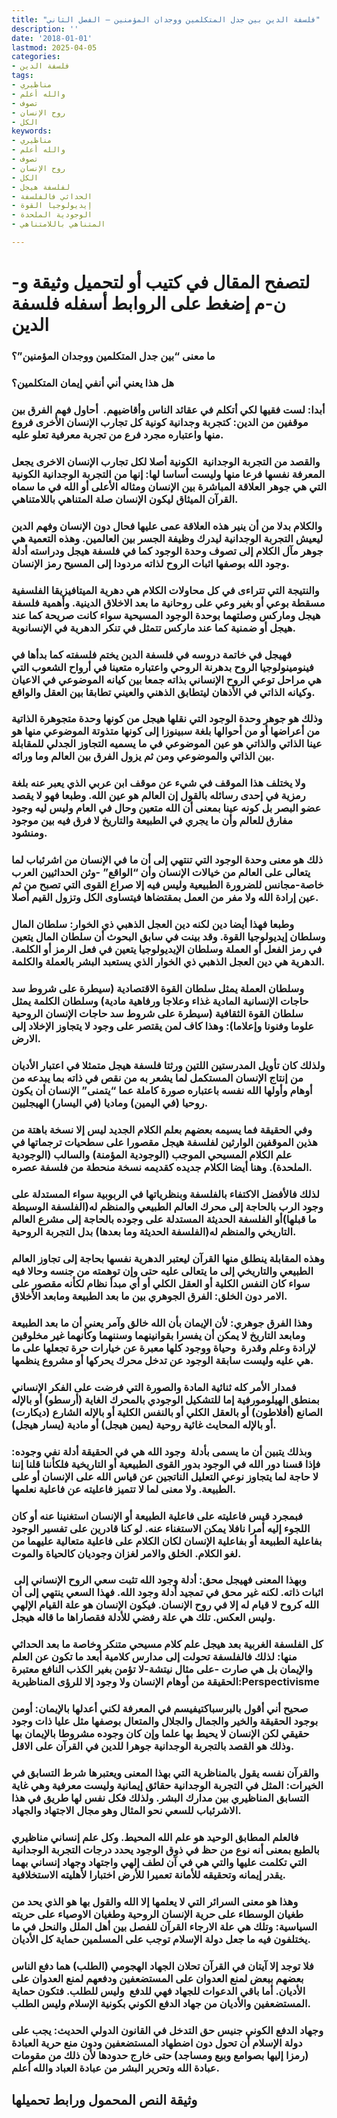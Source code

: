 ```yaml
---
title: "فلسفة الدين بين جدل المتكلمين ووجدان المؤمنين – الفصل الثاني"
description: ''
date: '2018-01-01'
lastmod: 2025-04-05
categories:
- فلسفة الدين
tags:
- مناظيري
- والله أعلم
- تصوف
- روح الإنسان
- الكل
keywords:
- مناظيري
- والله أعلم
- تصوف
- روح الإنسان
- الكل
- لفلسفة هيجل
- الحداثي فالفلسفة
- إيديولوجيا القوة
- الوجودية الملحدة
- المتناهي باللامتناهي

---
```

# **لتصفح المقال في كتيب أو لتحميل وثيقة و-ن-م إضغط على الروابط أسفله** **فلسفة الدين**

### ما معنى “بين جدل المتكلمين ووجدان المؤمنين”؟

### هل هذا يعني أني أنفي إيمان المتكلمين؟

### أبدا: لست فقيها لكي أتكلم في عقائد الناس وأقاضيهم.  أحاول فهم الفرق بين موقفين من الدين: كتجربة وجدانية كونية كل تجارب الإنسان الأخرى فروع منها واعتباره مجرد فرع من تجربة معرفية تعلو عليه.

### والقصد من التجربة الوجدانية  الكونية أصلا لكل تجارب الإنسان الاخرى يجعل المعرفة نفسها فرعا منها وليست أساسا لها: إنها من التجربة الوجدانية الكونية التي هي جوهر العلاقة المباشرة بين الإنسان ومثاله الأعلى أو الله في ما سماه القرآن الميثاق ليكون الإنسان صلة المتناهي باللامتناهي.

### والكلام بدلا من أن ينير هذه العلاقة عمى عليها فحال دون الإنسان وفهم الدين ليعيش التجربة الوجدانية ليدرك وظيفة الجسر بين العالمين. وهذه التعمية هي جوهر مآل الكلام إلى تصوف وحدة الوجود كما في فلسفة هيجل ودراسته أدلة وجود الله بوصفها اثبات الروح لذاته مردودا إلى المسيح رمز الإنسان.

### والنتيجة التي تتراءى في كل محاولات الكلام هي دهرية الميتافيزيقا الفلسفية مسقطة بوعي أو بغير وعي على روحانية ما بعد الاخلاق الدينية. وأهمية فلسفة هيجل وماركس وصلتهما بوحدة الوجود المسيحية سواء كانت صريحة كما عند هيجل أو ضمنية كما عند ماركس تتمثل في تنكر الدهرية في الإنسانوية.

### فهيجل في خاتمة دروسه في فلسفة الدين يختم فلسفته كما بدأها في فينومينولوجيا الروح بدهرنة الروحي واعتباره متعينا في أرواح الشعوب التي هي مراحل توعي الروح الإنساني بذاته جمعا بين كيانه الموضوعي في الاعيان وكيانه الذاتي في الأذهان ليتطابق الذهني والعيني تطابقا بين العقل والواقع.

### وذلك هو جوهر وحدة الوجود التي نقلها هيجل من كونها وحدة متجوهرة الذاتية من أعراضها أو من أحوالها بلغة سبينوزا إلى كونها متذوتة الموضوعي منها هو عينا الذاتي والذاتي هو عين الموضوعي في ما يسميه التجاوز الجدلي للمقابلة بين الذاتي والموضوعي ومن ثم يزول الفرق بين العالم وما ورائه.

### ولا يختلف هذا الموقف في شيء عن موقف ابن عربي الذي يعبر عنه بلغة رمزية في إحدى رسائله بالقول إن العالم هو عين الله. وطبعا فهو لا يقصد عضو البصر بل كونه عينا بمعنى أن الله متعين وحال في العام وليس ليه وجود مفارق للعالم وأن ما يجري في الطبيعة والتاريخ لا فرق فيه بين موجود ومنشود.

### ذلك هو معنى وحدة الوجود التي تنتهي إلى أن ما في الإنسان من اشرئباب لما يتعالى على العالم من خيالات الإنسان وأن “الواقع” -وثن الحداثيين العرب خاصة-مجانس للضرورة الطبيعية وليس فيه إلا صراع القوى التي تصبح من ثم عين إرادة الله ولا مفر من العمل بمقتضاها فيتساوى الكل وتزول القيم أصلا.

### وطبعا فهذا أيضا دين لكنه دين العجل الذهبي ذي الخوار: سلطان المال وسلطان إيديولوجيا القوة. وقد بينت في سابق البحوث أن سلطان المال يتعين في رمز الفعل أو العملة وسلطان الإيديولوجيا يتعين في فعل الرمز أو الكلمة. الدهرية هي دين العجل الذهبي ذي الخوار الذي يستعبد البشر بالعملة والكلمة.

### وسلطان العملة يمثل سلطان القوة الاقتصادية (سيطرة على شروط سد حاجات الإنسانية المادية غذاء وعلاجا ورفاهية مادية) وسلطان الكلمة يمثل سلطان القوة الثقافية (سيطرة على شروط سد حاجات الإنسان الروحية علوما وفنونا وإعلاما): وهذا كاف لمن يقتصر على وجود لا يتجاوز الإخلاد إلى الارض.

### ولذلك كان تأويل المدرستين اللتين ورثتا فلسفة هيجل متمثلا في اعتبار الأديان من إنتاج الإنسان المستكمل لما يشعر به من نقص في ذاته بما يبدعه من أوهام وأولها الله نفسه باعتباره صورة كاملة عما “يتمنى” الإنسان أن يكون روحيا (في اليمين) وماديا (في اليسار) الهيجليين.

### وفي الحقيقة فما يسيمه بعضهم بعلم الكلام الجديد ليس إلا نسخة باهتة من هذين الموقفين الوارثين لفلسفة هيجل مقصورا على سطحيات ترجماتها في علم الكلام المسيحي الموجب (الوجودية المؤمنة) والسالب (الوجودية الملحدة). وهنا أيضا الكلام جديده كقديمه نسخة منحطة من فلسفة عصره.

### لذلك فالأفضل الاكتفاء بالفلسفة وبنظرياتها في الربوبية سواء المستدلة على وجود الرب بالحاجة إلى محرك العالم الطبيعي والمنظم له(الفلسفة الوسيطة ما قبلها)أو الفلسفة الحديثة المستدلة على وجوده بالحاجة إلى مشرع العالم التاريخي والمنظم له(الفلسفة الحديثة وما بعدها) بدل التجربة الروحية.

### وهذه المقابلة ينطلق منها القرآن ليعتبر الدهرية نفسها بحاجة إلى تجاوز العالم الطبيعي والتاريخي إلى ما يتعالى عليه حتى وإن توهمته من جنسه وحالا فيه سواء كان النفس الكلية أو العقل الكلي أو أي مبدأ نظام لكأنه مقصور على الامر دون الخلق: الفرق الجوهري بين ما بعد الطبيعة ومابعد الأخلاق.

### وهذا الفرق جوهري: لأن الإيمان بأن الله خالق وآمر يعني أن ما بعد الطبيعة ومابعد التاريخ لا يمكن أن يفسرا بقوانينهما وسننهما وكأنهما غير مخلوقين لإرادة وعلم وقدرة  وحياة ووجود كلها معبرة عن خيارات حرة تجعلها على ما هي عليه وليست سابقة الوجود عن تدخل محرك يحركها أو مشروع ينظمها.

### فمدار الأمر كله ثنائية المادة والصورة التي فرضت على الفكر الإنساني بمنطق الهيلومورفية إما للتشكيل الوجودي بالمحرك الغاية (أرسطو) أو بالإله الصانع (أفلاطون) أو بالعقل الكلي أو بالنفس الكلية أو بالإله الشارع (ديكارت) أو بالإله المحايث غائية روحية (يمين هيجل) أو مادية (يسار هيجل).

### وبذلك يتبين أن ما يسمى بأدلة  وجود الله هي في الحقيقة أدلة نفي وجوده: فإذا قسنا دور الله في الوجود بدور القوى الطبيعية أو التاريخية فلكأننا قلنا إننا لا حاجة لما يتجاوز نوعي التعليل الناتجين عن قياس الله على الإنسان أو على الطبيعة. ولا معنى لما لا تتميز فاعليته عن فاعلية نعلمها.

### فبمجرد قيس فاعليته على فاعلية الطبيعة أو الإنسان استغنينا عنه أو كان اللجوء إليه أمرا نافلا يمكن الاستغناء عنه. لو كنا قادرين على تفسير الوجود بفاعلية الطبيعة أو بفاعلية الإنسان لكان الكلام على فاعلية متعالية عليهما من لغو الكلام. الخلق والامر لغزان وجوديان كالحياة والموت.

### وبهذا المعنى فهيجل محق: أدلة وجود الله تثبت سعي الروح الإنساني إلى  اثبات ذاته. لكنه غير محق في تمجيد أدلة وجود الله. فهذا السعي ينتهي إلى أن الله كروح لا قيام له إلا في روح الإنسان. فيكون الإنسان هو علة القيام الإلهي وليس العكس. تلك هي علة رفضي للأدلة فقصاراها ما قاله هيجل.

### كل الفلسفة الغربية بعد هيجل علم كلام مسيحي متنكر وخاصة ما بعد الحداثي منها: لذلك فالفلسفة تحولت إلى مدارس كلامية أبعد ما تكون عن العلم والإيمان بل هي صارت -على مثال نيتشة-لا تؤمن بغير الكذب النافع معتبرة الحقيقة من أوهام الإنسان ولا وجود إلا للرؤى المناظيرية:Perspectivisme

### صحيح أني أقول بالبرسباكتيفيسم في المعرفة لكني أعدلها بالإيمان: أومن بوجود الحقيقة والخير والجمال والجلال والمتعال بوصفها مثل عليا ذات وجود حقيقي لكن الإنسان لا يحيط بها علما وإن كان وجوده مشروطا بالإيمان بها وذلك هو القصد بالتجربة الوجدانية جوهرا للدين في القرآن على الاقل.

### والقرآن نفسه يقول بالمناظرية التي بهذا المعنى ويعتبرها شرط التسابق في الخيرات: المثل في التجربة الوجدانية حقائق إيمانية وليست معرفية وهي غاية التسابق المناظيري بين مدارك البشر. ولذلك فكل نفس لها طريق في هذا الاشرئباب للسعي نحو المثال وهو مجال الاجتهاد والجهاد.

### فالعلم المطابق الوحيد هو علم الله المحيط. وكل علم إنساني مناظيري بالطبع بمعنى أنه نوع من حظ في ذوق الوجود يحدد درجات التجربة الوجدانية التي تكلمت عليها والتي هي في آن لطف إلهي واجتهاد وجهاد إنساني بهما يقدر إيمانه وتحقيقه للأمانة تعميرا للأرض اختبارا لأهليته الاستخلافية.

### وهذا هو معنى السرائر التي لا يعلمها إلا الله والقول بها هو الذي يحد من طغيان الوسطاء على حرية الإنسان الروحية وطغيان الاوصياء على حريته السياسية: وتلك هي علة الارجاء القرآن للفصل بين أهل الملل والنحل في ما يختلفون فيه ما جعل دولة الإسلام توجب على المسلمين حماية كل الأديان.

### فلا توجد إلا آيتان في القرآن تحلان الجهاد الهجومي (الطلب) هما دفع الناس بعضهم ببعض لمنع العدوان على المستضعفين ودفعهم لمنع العدوان على الأديان. أما باقي الدعوات للجهاد فهي للدفع  وليس للطلب. فتكون حماية المستضعفين والأديان من جهاد الدفع الكوني بكونية الإسلام وليس الطلب.

### وجهاد الدفع الكوني جنيس حق التدخل في القانون الدولي الحديث: يجب على دولة الإسلام أن تحول دون اضطهاد المستضعفين ودون منع حرية العبادة (رمزا إليها بصوامع وبيع ومساجد) حتى خارج حدودها لأن ذلك من مقومات عبادة الله وتحرير البشر من عبادة العباد والله أعلم.

## وثيقة النص المحمول ورابط تحميلها

###
